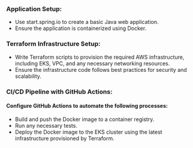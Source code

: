 ### Application Setup:

- Use start.spring.io to create a basic Java web application.
- Ensure the application is containerized using Docker.

### Terraform Infrastructure Setup:

- Write Terraform scripts to provision the required AWS infrastructure, including EKS, VPC, and any necessary networking resources.
- Ensure the infrastructure code follows best practices for security and scalability.

### CI/CD Pipeline with GitHub Actions:

#### Configure GitHub Actions to automate the following processes:
- Build and push the Docker image to a container registry.
- Run any necessary tests.
- Deploy the Docker image to the EKS cluster using the latest infrastructure provisioned by Terraform.
